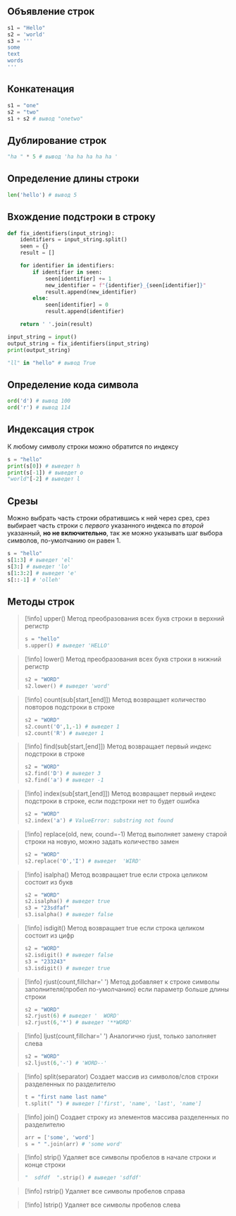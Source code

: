 ## Объявление строк

```python
s1 = "Hello"
s2 = 'world'
s3 = '''
some
text
words
'''
```

## Конкатенация

```python
s1 = "one"
s2 = "two"
s1 + s2 # вывод "onetwo"
```

## Дублирование строк

```python
"ha " * 5 # вывод 'ha ha ha ha ha '
```

## Определение длины строки

```python
len('hello') # вывод 5
```

## Вхождение подстроки в строку

```python
def fix_identifiers(input_string):
    identifiers = input_string.split()
    seen = {}
    result = []

    for identifier in identifiers:
        if identifier in seen:
            seen[identifier] += 1
            new_identifier = f"{identifier}_{seen[identifier]}"
            result.append(new_identifier)
        else:
            seen[identifier] = 0
            result.append(identifier)

    return ' '.join(result)

input_string = input()
output_string = fix_identifiers(input_string)
print(output_string)
```

```python
"ll" in "hello" # вывод True
```

## Определение кода символа

```python
ord('d') # вывод 100
ord('r') # вывод 114
```

## Индексация строк

К любому символу строки можно обратится по индексу

```python
s = "hello"
print(s[0]) # выведет h
print(s[-1]) # выведет o
"world"[-2] # выведет l
```

## Срезы

Можно выбрать часть строки обратившись к ней через срез, срез выбирает часть строки с *первого* указанного индекса по *второй* указанный, **но не включительно**, так же можно указывать шаг выбора символов, по-умолчанию он равен 1. 

```python
s = "hello"
s[1:3] # выведет 'el'
s[3:] # выведет 'lo'
s[1:3:2] # выведет 'e'
s[::-1] # 'olleh'
```

## Методы строк

>[!info] upper() 
>Метод преобразования всех букв строки в верхний регистр
>```python
>s = "hello"
> s.upper() # выведет 'HELLO'
> ```

>[!info] lower()
>Метод преобразования всех букв строки в нижний регистр
>```python
>s2 = "WORD"
> s2.lower() # выведет 'word'
> ```

>[!info] count(sub[start,[end]])
>Метод возвращает количество повторов подстроки в строке
>```python
> s2 = "WORD"
> s2.count('O',1,-1) # выведет 1
> s2.count('R') # выведет 1
> ```

>[!info] find(sub[start,[end]])
>Метод возвращает первый индекс подстроки в строке
>```python
> s2 = "WORD"
> s2.find('D') # выведет 3
> s2.find('a') # выведет -1
> ```

>[!info] index(sub[start,[end]])
>Метод возвращает первый индекс подстроки в строке, если подстроки нет то будет ошибка
>```python
> s2 = "WORD"
> s2.index('a') # ValueError: substring not found
> ```

>[!info] replace(old, new, cound=-1)
>Метод выполняет замену старой строки на новую, можно задать количество замен
>```python
> s2 = "WORD"
> s2.replace('O','I') # выведет  'WIRD'
> ```

>[!info] isalpha()
>Метод возвращает true если строка целиком  состоит из букв
>```python
> s2 = "WORD"
> s2.isalpha() # выведет true
> s3 = "23sdfaf"
> s3.isalpha() # выведет false
> ```

>[!info] isdigit()
>Метод возвращает true если строка целиком  состоит из цифр
>```python
> s2 = "WORD"
> s2.isdigit() # выведет false
> s3 = "233243"
> s3.isdigit() # выведет true
> ```

>[!info] rjust(count,fillchar=' ')
>Метод добавляет к строке символы заполнителя(пробел по-умолчанию) если параметр больше длины строки
>```python
> s2 = "WORD"
> s2.rjust(6) # выведет '  WORD'
> s2.rjust(6,'*') # выведет '**WORD'
> ```

>[!info] ljust(count,fillchar=' ')
>Аналогично rjust, только заполняет слева
>```python
> s2 = "WORD"
> s2.ljust(6,'-') # 'WORD--'
> ```

>[!info] split(separator)
> Создает массив из символов/слов строки разделенных по разделителю
>```python
> t = "first name last name"
> t.split(" ") # выведет ['first', 'name', 'last', 'name']
> ```

>[!info] join()
> Создает строку из элементов массива разделенных по разделителю
>```python
> arr = ['some', 'word']
> s = " ".join(arr) # 'some word'
> ```


>[!info] strip()
> Удаляет все символы пробелов в начале строки и конце строки
>```python
> "  sdfdf  ".strip() # выведет 'sdfdf'
> ```

>[!info] rstrip()
> Удаляет все символы пробелов справа

>[!info] lstrip()
> Удаляет все символы пробелов слева

